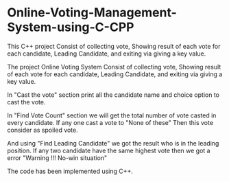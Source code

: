 # Online-Voting-Management-System-using-C-CPP

This C++ project Consist of collecting vote, Showing result of each vote for each candidate, Leading Candidate, and exiting via giving a key value.

The project Online Voting System Consist of collecting vote, Showing result of each vote for each candidate, Leading Candidate, and exiting via giving a key value.

In "Cast the vote" section print all the candidate name and choice option to cast the vote.

In "Find Vote Count" section we will get the total number of vote casted in every candidate. If any one cast a vote to "None of these" Then this vote consider as spoiled vote.

And using "Find Leading Candidate" we got the result who is in the leading position. If any two candidate have the same highest vote then we got a error "Warning !!! No-win situation"

The code has been implemented using C++.
